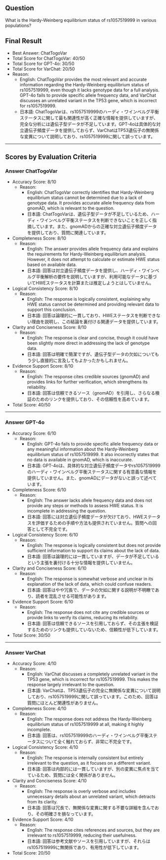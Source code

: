 ## Question

What is the Hardy-Weinberg equilibrium status of rs1057519999 in various populations?

## Final Result

- Best Answer: ChatTogoVar
- Total Score for ChatTogoVar: 40/50
- Total Score for GPT-4o: 30/50
- Total Score for VarChat: 20/50
- Reason:
  - English: ChatTogoVar provides the most relevant and accurate information regarding the Hardy-Weinberg equilibrium status of rs1057519999, even though it lacks genotype data for a full analysis. GPT-4o fails to provide specific allele frequency data, and VarChat discusses an unrelated variant in the TP53 gene, which is incorrect for rs1057519999.
  - 日本語: ChatTogoVarは、rs1057519999のハーディ・ワインベルグ平衡ステータスに関して最も関連性が高く正確な情報を提供していますが、完全な分析には遺伝子型データが不足しています。GPT-4oは具体的な対立遺伝子頻度データを提供しておらず、VarChatはTP53遺伝子の無関係な変異について説明しており、rs1057519999に関して誤っています。

---

## Scores by Evaluation Criteria

### Answer ChatTogoVar
- Accuracy Score: 8/10
  - Reason: 
    - English: ChatTogoVar correctly identifies that Hardy-Weinberg equilibrium status cannot be determined due to a lack of genotype data. It provides accurate allele frequency data from gnomAD, which is relevant to the question.
    - 日本語: ChatTogoVarは、遺伝子型データが不足しているため、ハーディ・ワインベルグ平衡ステータスを判断できないことを正しく指摘しています。また、gnomADからの正確な対立遺伝子頻度データを提供しており、質問に関連しています。
- Completeness Score: 8/10
  - Reason: 
    - English: The answer provides allele frequency data and explains the requirements for Hardy-Weinberg equilibrium analysis. However, it does not attempt to calculate or estimate HWE status based on available data.
    - 日本語: 回答は対立遺伝子頻度データを提供し、ハーディ・ワインベルグ平衡解析の要件を説明していますが、利用可能なデータに基づいてHWEステータスを計算または推定しようとはしていません。
- Logical Consistency Score: 8/10
  - Reason: 
    - English: The response is logically consistent, explaining why HWE status cannot be determined and providing relevant data to support this conclusion.
    - 日本語: 回答は論理的に一貫しており、HWEステータスを判断できない理由を説明し、この結論を裏付ける関連データを提供しています。
- Clarity and Conciseness Score: 8/10
  - Reason: 
    - English: The response is clear and concise, though it could have been slightly more direct in addressing the lack of genotype data.
    - 日本語: 回答は明確で簡潔ですが、遺伝子型データの欠如についてもう少し直接的に言及してもよかったかもしれません。
- Evidence Support Score: 8/10
  - Reason: 
    - English: The response cites credible sources (gnomAD) and provides links for further verification, which strengthens its reliability.
    - 日本語: 回答は信頼できるソース（gnomAD）を引用し、さらなる検証のためのリンクを提供しており、その信頼性を高めています。
- Total Score: 40/50

---

### Answer GPT-4o
- Accuracy Score: 6/10
  - Reason: 
    - English: GPT-4o fails to provide specific allele frequency data or any meaningful information about the Hardy-Weinberg equilibrium status of rs1057519999. It also incorrectly states that no data is available in gnomAD, which is inaccurate.
    - 日本語: GPT-4oは、具体的な対立遺伝子頻度データやrs1057519999のハーディ・ワインベルグ平衡ステータスに関する有意義な情報を提供していません。また、gnomADにデータがないと誤って述べています。
- Completeness Score: 6/10
  - Reason: 
    - English: The answer lacks allele frequency data and does not provide any steps or methods to assess HWE status. It is incomplete in addressing the question.
    - 日本語: 回答には対立遺伝子頻度データが欠けており、HWEステータスを評価するための手順や方法も提供されていません。質問への回答として不完全です。
- Logical Consistency Score: 6/10
  - Reason: 
    - English: The response is logically consistent but does not provide sufficient information to support its claims about the lack of data.
    - 日本語: 回答は論理的には一貫していますが、データが不足しているという主張を裏付ける十分な情報を提供していません。
- Clarity and Conciseness Score: 6/10
  - Reason: 
    - English: The response is somewhat verbose and unclear in its explanation of the lack of data, which could confuse readers.
    - 日本語: 回答はやや冗長で、データの欠如に関する説明が不明瞭であり、読者を混乱させる可能性があります。
- Evidence Support Score: 6/10
  - Reason: 
    - English: The response does not cite any credible sources or provide links to verify its claims, reducing its reliability.
    - 日本語: 回答は信頼できるソースを引用しておらず、その主張を検証するためのリンクも提供していないため、信頼性が低下しています。
- Total Score: 30/50

---

### Answer VarChat
- Accuracy Score: 4/10
  - Reason: 
    - English: VarChat discusses a completely unrelated variant in the TP53 gene, which is incorrect for rs1057519999. This makes the response largely irrelevant to the question.
    - 日本語: VarChatは、TP53遺伝子の完全に無関係な変異について説明しており、rs1057519999に関して誤っています。このため、回答は質問にほとんど関連性がありません。
- Completeness Score: 4/10
  - Reason: 
    - English: The response does not address the Hardy-Weinberg equilibrium status of rs1057519999 at all, making it highly incomplete.
    - 日本語: 回答は、rs1057519999のハーディ・ワインベルグ平衡ステータスについて全く触れておらず、非常に不完全です。
- Logical Consistency Score: 4/10
  - Reason: 
    - English: The response is internally consistent but entirely irrelevant to the question, as it focuses on a different variant.
    - 日本語: 回答は内部的には一貫していますが、別の変異に焦点を当てているため、質問には全く関係がありません。
- Clarity and Conciseness Score: 4/10
  - Reason: 
    - English: The response is overly verbose and includes unnecessary details about an unrelated variant, which detracts from its clarity.
    - 日本語: 回答は冗長で、無関係な変異に関する不要な詳細を含んでおり、その明確さを損なっています。
- Evidence Support Score: 4/10
  - Reason: 
    - English: The response cites references and sources, but they are irrelevant to rs1057519999, reducing their usefulness.
    - 日本語: 回答は参考文献やソースを引用していますが、それらはrs1057519999に無関係であり、有用性が低下しています。
- Total Score: 20/50